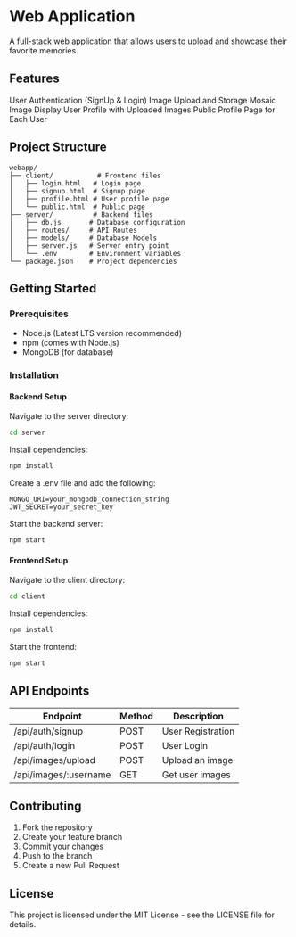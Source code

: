 # Web Application

A full-stack web application that allows users to upload and showcase their favorite memories.

## Features

 User Authentication (SignUp & Login)
 Image Upload and Storage
 Mosaic Image Display
 User Profile with Uploaded Images
 Public Profile Page for Each User

## Project Structure

```
webapp/
├── client/           # Frontend files
│   ├── login.html   # Login page
│   ├── signup.html  # Signup page
│   ├── profile.html # User profile page
│   └── public.html  # Public page
├── server/          # Backend files
│   ├── db.js       # Database configuration
│   ├── routes/     # API Routes
│   ├── models/     # Database Models
│   ├── server.js   # Server entry point
│   └── .env        # Environment variables
└── package.json    # Project dependencies
```

## Getting Started

### Prerequisites

- Node.js (Latest LTS version recommended)
- npm (comes with Node.js)
- MongoDB (for database)

### Installation

#### Backend Setup

Navigate to the server directory:

```bash
cd server
```

Install dependencies:

```bash
npm install
```

Create a .env file and add the following:

```
MONGO_URI=your_mongodb_connection_string
JWT_SECRET=your_secret_key
```

Start the backend server:

```bash
npm start
```

#### Frontend Setup

Navigate to the client directory:

```bash
cd client
```

Install dependencies:

```bash
npm install
```

Start the frontend:

```bash
npm start
```

## API Endpoints

| Endpoint | Method | Description |
|----------|--------|-------------|
| /api/auth/signup | POST | User Registration |
| /api/auth/login | POST | User Login |
| /api/images/upload | POST | Upload an image |
| /api/images/:username | GET | Get user images |

## Contributing

1. Fork the repository
2. Create your feature branch
3. Commit your changes
4. Push to the branch
5. Create a new Pull Request

## License

This project is licensed under the MIT License - see the LICENSE file for details.

